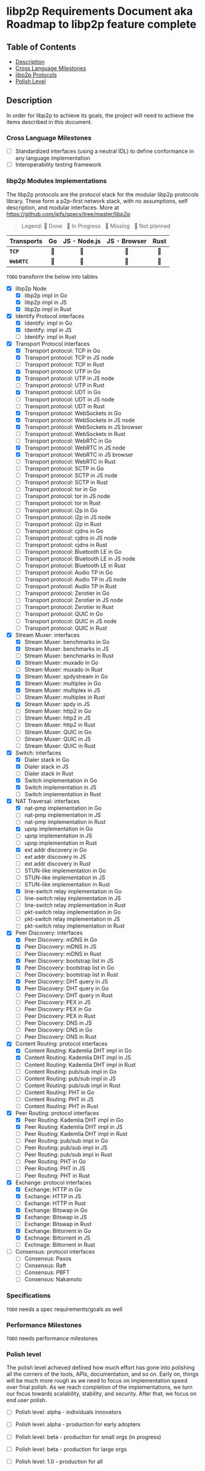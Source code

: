 # libp2p Requirements Document aka Roadmap to libp2p feature complete

## Table of Contents

- [Description](#description)
- [Cross Language Milestones](#cross-language-milestones)
- [libp2p Protocols](#libp2p-protocols)
- [Polish Level](#polish-level)

## Description

In order for libp2p to achieve its goals, the project will need to achieve the items described in this document.

### Cross Language Milestones

- [ ] Standardized interfaces (using a neutral IDL) to define conformance in any language implementation
- [ ] Interoperability testing framework

### libp2p Modules Implementations 

The libp2p protocols are the protocol stack for the modular libp2p protocols library. These form a p2p-first network stack, with no assumptions, self description, and modular interfaces. More at https://github.com/ipfs/specs/tree/master/libp2p

> Legend: :green_apple: Done &nbsp; :lemon: In Progress &nbsp; :tomato: Missing &nbsp; :chestnut: Not planned

| Transports                                   | Go            | JS - Node.js  |  JS - Browser | Rust          |
| -------------------------------------------- | :-----------: | :-----------: | :-----------: | :-----------: |
| **`TCP`**                                    | :green_apple: | :green_apple: | :chestnut:    | :green_apple: |
| **`WebRTC`**                                 | :tomato:      | :green_apple: | :green_apple: | :tomato:      |


`TODO` transform the below into tables

- [x] libp2p Node
  - [x] libp2p impl in Go
  - [x] libp2p impl in JS
  - [x] libp2p impl in Rust
- [x] Identify Protocol interfaces
  - [x] Identify: impl in Go
  - [x] Identify: impl in JS
  - [ ] Identify: impl in Rust
- [x] Transport Protocol interfaces
  - [x] Transport protocol: TCP in Go
  - [x] Transport protocol: TCP in JS node
  - [ ] Transport protocol: TCP in Rust
  - [x] Transport protocol: UTP in Go
  - [x] Transport protocol: UTP in JS node
  - [ ] Transport protocol: UTP in Rust
  - [x] Transport protocol: UDT in Go
  - [ ] Transport protocol: UDT in JS node
  - [ ] Transport protocol: UDT in Rust
  - [x] Transport protocol: WebSockets in Go
  - [x] Transport protocol: WebSockets in JS node
  - [x] Transport protocol: WebSockets in JS browser
  - [ ] Transport protocol: WebSockets in Rust
  - [ ] Transport protocol: WebRTC in Go
  - [x] Transport protocol: WebRTC in JS node
  - [x] Transport protocol: WebRTC in JS browser
  - [ ] Transport protocol: WebRTC in Rust
  - [ ] Transport protocol: SCTP in Go
  - [ ] Transport protocol: SCTP in JS node
  - [ ] Transport protocol: SCTP in Rust
  - [ ] Transport protocol: tor in Go
  - [ ] Transport protocol: tor in JS node
  - [ ] Transport protocol: tor in Rust
  - [ ] Transport protocol: i2p in Go
  - [ ] Transport protocol: i2p in JS node
  - [ ] Transport protocol: i2p in Rust
  - [ ] Transport protocol: cjdns in Go
  - [ ] Transport protocol: cjdns in JS node
  - [ ] Transport protocol: cjdns in Rust
  - [ ] Transport protocol: Bluetooth LE in Go
  - [ ] Transport protocol: Bluetooth LE in JS node
  - [ ] Transport protocol: Bluetooth LE in Rust
  - [ ] Transport protocol: Audio TP in Go
  - [ ] Transport protocol: Audio TP in JS node
  - [ ] Transport protocol: Audio TP in Rust
  - [ ] Transport protocol: Zerotier in Go
  - [ ] Transport protocol: Zerotier in JS node
  - [ ] Transport protocol: Zerotier in Rust
  - [ ] Transport protocol: QUIC in Go
  - [ ] Transport protocol: QUIC in JS node
  - [ ] Transport protocol: QUIC in Rust
- [x] Stream Muxer: interfaces
  - [x] Stream Muxer: benchmarks in Go
  - [x] Stream Muxer: benchmarks in JS
  - [ ] Stream Muxer: benchmarks in Rust
  - [x] Stream Muxer: muxado in Go
  - [ ] Stream Muxer: muxado in Rust
  - [x] Stream Muxer: spdystream in Go
  - [x] Stream Muxer: multiplex in Go
  - [x] Stream Muxer: multiplex in JS
  - [ ] Stream Muxer: multiplex in Rust
  - [x] Stream Muxer: spdy in JS
  - [ ] Stream Muxer: http2 in Go
  - [ ] Stream Muxer: http2 in JS
  - [ ] Stream Muxer: http2 in Rust
  - [ ] Stream Muxer: QUIC in Go
  - [ ] Stream Muxer: QUIC in JS
  - [ ] Stream Muxer: QUIC in Rust
- [x] Switch: interfaces
  - [x] Dialer stack in Go
  - [x] Dialer stack in JS
  - [ ] Dialer stack in Rust
  - [x] Switch implementation in Go
  - [x] Switch implementation in JS
  - [ ] Switch implementation in Rust
- [x] NAT Traversal: interfaces
  - [x] nat-pmp implementation in Go
  - [ ] nat-pmp implementation in JS
  - [ ] nat-pmp implementation in Rust
  - [x] upnp implementation in Go
  - [ ] upnp implementation in JS
  - [ ] upnp implementation in Rust
  - [x] ext addr discovery in Go
  - [ ] ext addr discovery in JS
  - [ ] ext addr discovery in Rust
  - [ ] STUN-like implementation in Go
  - [ ] STUN-like implementation in JS
  - [ ] STUN-like implementation in Rust
  - [x] line-switch relay implementation in Go
  - [ ] line-switch relay implementation in JS
  - [ ] line-switch relay implementation in Rust
  - [ ] pkt-switch relay implementation in Go
  - [ ] pkt-switch relay implementation in JS
  - [ ] pkt-switch relay implementation in Rust
- [x] Peer Discovery: interfaces
  - [x] Peer Discovery: mDNS in Go
  - [x] Peer Discovery: mDNS in JS
  - [ ] Peer Discovery: mDNS in Rust
  - [x] Peer Discovery: bootstrap list in JS
  - [x] Peer Discovery: bootstrap list in Go
  - [ ] Peer Discovery: bootstrap list in Rust
  - [x] Peer Discovery: DHT query in JS
  - [x] Peer Discovery: DHT query in Go
  - [ ] Peer Discovery: DHT query in Rust
  - [ ] Peer Discovery: PEX in JS
  - [ ] Peer Discovery: PEX in Go
  - [ ] Peer Discovery: PEX in Rust
  - [ ] Peer Discovery: DNS in JS
  - [ ] Peer Discovery: DNS in Go
  - [ ] Peer Discovery: DNS in Rust
- [x] Content Routing: protocol interfaces
  - [x] Content Routing: Kademlia DHT impl in Go
  - [x] Content Routing: Kademlia DHT impl in JS
  - [ ] Content Routing: Kademlia DHT impl in Rust
  - [ ] Content Routing: pub/sub impl in Go
  - [ ] Content Routing: pub/sub impl in JS
  - [ ] Content Routing: pub/sub impl in Rust
  - [ ] Content Routing: PHT in Go
  - [ ] Content Routing: PHT in JS
  - [ ] Content Routing: PHT in Rust
- [x] Peer Routing: protocol interfaces
  - [x] Peer Routing: Kademlia DHT impl in Go
  - [x] Peer Routing: Kademlia DHT impl in JS
  - [ ] Peer Routing: Kademlia DHT impl in Rust
  - [ ] Peer Routing: pub/sub impl in Go
  - [ ] Peer Routing: pub/sub impl in JS
  - [ ] Peer Routing: pub/sub impl in Rust
  - [ ] Peer Routing: PHT in Go
  - [ ] Peer Routing: PHT in JS
  - [ ] Peer Routing: PHT in Rust
- [x] Exchange: protocol interfaces
  - [x] Exchange: HTTP in Go
  - [x] Exchange: HTTP in JS
  - [ ] Exchange: HTTP in Rust
  - [x] Exchange: Bitswap in Go
  - [x] Exchange: Bitswap in JS
  - [ ] Exchange: Bitswap in Rust
  - [x] Exchange: Bittorrent in Go
  - [x] Exchnage: Bittorrent in JS
  - [ ] Exchnage: Bittorrent in Rust
- [ ] Consensus: protocol interfaces
  - [ ] Consensus: Paxos
  - [ ] Consensus: Raft
  - [ ] Consensus: PBFT
  - [ ] Consensus: Nakamoto

### Specifications

`TODO` needs a spec requirements/goals as well

### Performance Milestones

`TODO` needs performance milestones

### Polish level

The polish level achieved defined how much effort has gone into polishing all the corners of the tools, APIs, documentation, and so on. Early on, things will be much more rough as we need to focus on implementation speed over final polish. As we reach completion of the implementations, we turn our focus towards scalability, stability, and security. After that, we focus on end user polish.	

- [ ] Polish level: alpha - individuals innovators
- [ ] Polish level: alpha - production for early adopters
- [ ] Polish level: beta - production for small orgs (in progress)
- [ ] Polish level: beta - production for large orgs
- [ ] Polish level: 1.0 - production for all

